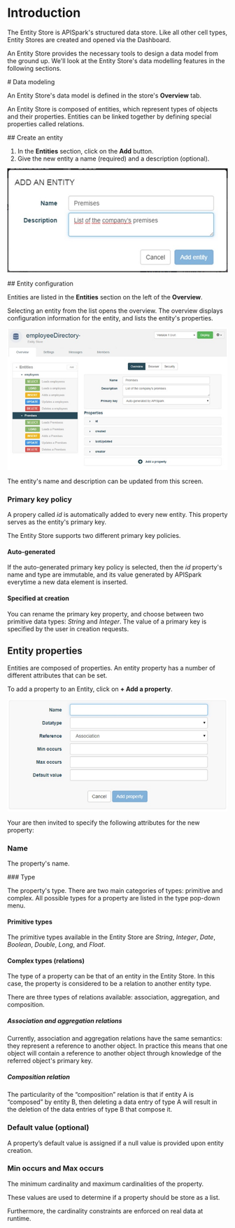 
# Introduction

The Entity Store is APISpark's structured data store. Like all other cell types, Entity Stores are created and opened via the Dashboard.  

An Entity Store provides the necessary tools to design a data model from the ground up. We'll look at the Entity Store's data modelling features in the following sections.



# Data modeling

An Entity Store's data model is defined in the store's **Overview** tab.

An Entity Store is composed of entities, which represent types of objects and their properties. Entities can be linked together by defining special properties called relations.


## Create an entity
1. In the **Entities** section, click on the **Add** button.
2. Give the new entity a name (required) and a description (optional).

  ![Add Entity](images/03.jpg "Add Entity")

## Entity configuration

Entities are listed in the **Entities** section on the left of the **Overview**.

Selecting an entity from the list opens the overview. The overview displays configuration information for the entity, and lists the entity's properties.

![new Entity](images/04.jpg "new Entity")


The entity's name and description can be updated from this screen.

### Primary key policy

A propery called *id* is automatically added to every new entity. This property serves as the entity's primary key.

The Entity Store supports two different primary key policies.

#### Auto-generated

If the auto-generated primary key policy is selected, then the *id* property's name and type are immutable, and its value generated by APISpark everytime a new data element is inserted.

#### Specified at creation

You can rename the primary key property, and choose between two primitive data types: *String* and *Integer*. The value of a primary key is specified by the user in creation requests.

## Entity properties

Entities are composed of properties. An entity property has a number of different attributes that can be set.

To add a property to an Entity, click on **+ Add a property**.

![Add property](images/05.jpg "Add property")

Your are then invited to specify the following attributes for the new property:

### Name

The property's name.

### Type

The property's type. There are two main categories of types: primitive and complex. All possible types for a property are listed in the type pop-down menu.

#### Primitive types

The primitive types available in the Entity Store are *String*, *Integer*, *Date*, *Boolean*, *Double*, *Long*, and *Float*.

#### Complex types (relations)

The type of a property can be that of an entity in the Entity Store. In this case, the property is considered to be a relation to another entity type.

There are three types of relations available: association, aggregation, and composition.

##### Association and aggregation relations

Currently, association and aggregation relations have the same semantics: they represent a reference to another object. In practice this means that one object will contain a reference to another object through knowledge of the referred object's primary key.

##### Composition relation

The particularity of the “composition” relation is that if entity A is “composed” by entity B, then deleting a data entry of type A will result in the deletion of the data entries of type B that compose it.


### Default value (optional)

A property’s default value is assigned if a null value is provided upon entity creation.


### Min occurs and Max occurs

The minimum cardinality and maximum cardinalities of the property.

These values are used to determine if a property should be store as a list.

Furthermore, the cardinality constraints are enforced on real data at runtime.
